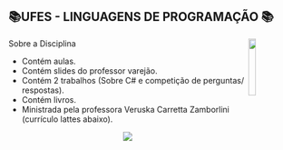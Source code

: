 

## 📚UFES - LINGUAGENS DE PROGRAMAÇÃO 📚
<img align="right" width="16%" src="https://user-images.githubusercontent.com/80075307/220129072-48d5ff96-a10d-4e0b-9024-9374bee2c0c2.svg">

Sobre a Disciplina
  * Contém aulas.
  * Contém slides do professor varejão.
  * Contém 2 trabalhos (Sobre C# e competição de perguntas/ respostas).
  * Contém  livros.
  * Ministrada pela professora Veruska Carretta Zamborlini (currículo lattes abaixo).
  
<div align="center">
    <a href="http://lattes.cnpq.br/0170451713896486" target="_blank"
      ><img
        src="https://img.shields.io/badge/-Currículo Lattes-%230077B5?style=for-the-badge&logo=linkedin&logoColor=white"
        target="_blank"
  </div>

